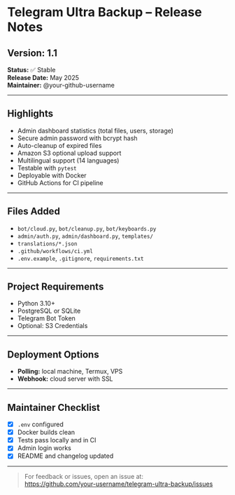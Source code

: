 # Telegram Ultra Backup – Release Notes

## Version: 1.1
**Status:** ✅ Stable  
**Release Date:** May 2025  
**Maintainer:** @your-github-username

---

## Highlights

- Admin dashboard statistics (total files, users, storage)
- Secure admin password with bcrypt hash
- Auto-cleanup of expired files
- Amazon S3 optional upload support
- Multilingual support (14 languages)
- Testable with `pytest`
- Deployable with Docker
- GitHub Actions for CI pipeline

---

## Files Added

- `bot/cloud.py`, `bot/cleanup.py`, `bot/keyboards.py`
- `admin/auth.py`, `admin/dashboard.py`, `templates/`
- `translations/*.json`
- `.github/workflows/ci.yml`
- `.env.example`, `.gitignore`, `requirements.txt`

---

## Project Requirements

- Python 3.10+
- PostgreSQL or SQLite
- Telegram Bot Token
- Optional: S3 Credentials

---

## Deployment Options

- **Polling:** local machine, Termux, VPS
- **Webhook:** cloud server with SSL

---

## Maintainer Checklist

- [x] `.env` configured
- [x] Docker builds clean
- [x] Tests pass locally and in CI
- [x] Admin login works
- [x] README and changelog updated

---

> For feedback or issues, open an issue at:  
> https://github.com/your-username/telegram-ultra-backup/issues
